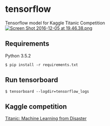 # tensorflow
Tensorflow model for Kaggle Titanic Competition
[![Screen Shot 2016-12-05 at 19.46.38.png](https://s17.postimg.org/ccj0vyhkf/Screen_Shot_2016_12_05_at_19_46_38.png)](https://postimg.org/image/mmlfv77fv/)
## Requirements
Python 3.5.2
```
$ pip install -r requirements.txt
```
## Run tensorboard
```
$ tensorboard --logdir=tensorflow_logs  
```
## Kaggle competition
[Titanic: Machine Learning from Disaster](https://www.kaggle.com/c/titanic)
